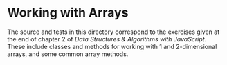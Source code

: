 # Working with Arrays

The source and tests in this directory correspond to the exercises given at the end of chapter 2 of _Data Structures & Algorithms with JavaScript_.
These include classes and methods for working with 1 and 2-dimensional arrays, and some common array methods.
